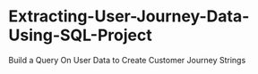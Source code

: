 # Extracting-User-Journey-Data-Using-SQL-Project
Build a Query On User Data to Create Customer Journey Strings 
